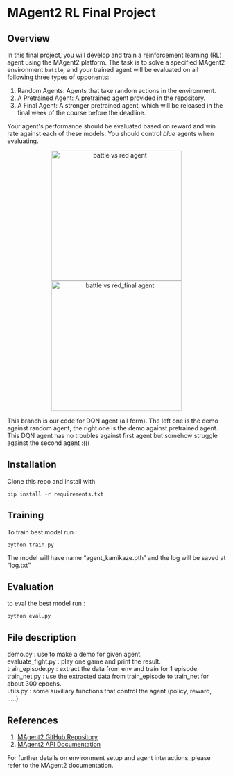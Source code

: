 # MAgent2 RL Final Project
## Overview
In this final project, you will develop and train a reinforcement learning (RL) agent using the MAgent2 platform. The task is to solve a specified MAgent2 environment `battle`, and your trained agent will be evaluated on all following three types of opponents:

1. Random Agents: Agents that take random actions in the environment.
2. A Pretrained Agent: A pretrained agent provided in the repository.
3. A Final Agent: A stronger pretrained agent, which will be released in the final week of the course before the deadline.

Your agent's performance should be evaluated based on reward and win rate against each of these models. You should control *blue* agents when evaluating.


<p align="center">
  <img src="video/cross_vs_red.mp4" width="300" alt="battle vs red agent" />
  <img src="video/cross_vs_fina.mp4" width="300" alt="battle vs red_final agent" />
</p>

This branch is our code for DQN agent (all form).
The left one is the demo against random agent, the right one is the demo against pretrained agent.
This DQN agent has no troubles against first agent but somehow struggle against the second agent :(((

## Installation
Clone this repo and install with
```
pip install -r requirements.txt
```

## Training
To train best model run : 
```
python train.py
```
The model will have name “agent_kamikaze.pth” and the log will be saved at “log.txt”
## Evaluation
to eval the best model run : 
```
python eval.py
```
## File description
demo.py : use to make a demo for given agent.  
evaluate_fight.py : play one game and print the result.  
train_episode.py : extract the data from env and train for 1 episode.  
train_net.py : use the extracted data from train_episode to train_net for about 300 epochs.  
utils.py : some auxiliary functions that control the agent (policy, reward, …..).  


## References

1. [MAgent2 GitHub Repository](https://github.com/Farama-Foundation/MAgent2)
2. [MAgent2 API Documentation](https://magent2.farama.org/introduction/basic_usage/)

For further details on environment setup and agent interactions, please refer to the MAgent2 documentation.